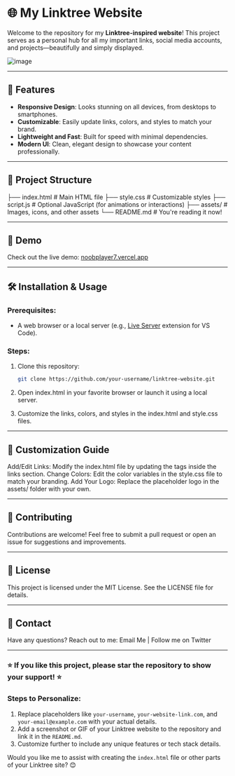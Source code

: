 # 🌐 My Linktree Website

Welcome to the repository for my **Linktree-inspired website**! This project serves as a personal hub for all my important links, social media accounts, and projects—beautifully and simply displayed.

![image](https://github.com/user-attachments/assets/c66f0b4b-2957-42b6-852e-1b7a17e5ef72)

---

## 🚀 Features

- **Responsive Design**: Looks stunning on all devices, from desktops to smartphones.  
- **Customizable**: Easily update links, colors, and styles to match your brand.  
- **Lightweight and Fast**: Built for speed with minimal dependencies.  
- **Modern UI**: Clean, elegant design to showcase your content professionally.  

---

## 📂 Project Structure

├── index.html # Main HTML file 
├── style.css # Customizable styles 
├── script.js # Optional JavaScript (for animations or interactions) 
├── assets/ # Images, icons, and other assets 
└── README.md # You're reading it now!

---

## 🌈 Demo

Check out the live demo: [noobplayer7.vercel.app](https://noobplayer7.vercel.app/)

---

## 🛠️ Installation & Usage

### Prerequisites:
- A web browser or a local server (e.g., [Live Server](https://marketplace.visualstudio.com/items?itemName=ritwickdey.LiveServer) extension for VS Code).

### Steps:
1. Clone this repository:  
   ```bash
   git clone https://github.com/your-username/linktree-website.git
    ```
2. Open index.html in your favorite browser or launch it using a local server.

3. Customize the links, colors, and styles in the index.html and style.css files.

---

## 🎨 Customization Guide
Add/Edit Links: Modify the index.html file by updating the <a> tags inside the links section.
Change Colors: Edit the color variables in the style.css file to match your branding.
Add Your Logo: Replace the placeholder logo in the assets/ folder with your own.

---

## 🤝 Contributing
Contributions are welcome!
Feel free to submit a pull request or open an issue for suggestions and improvements.

---

## 📜 License
This project is licensed under the MIT License.
See the LICENSE file for details.

---

## 📧 Contact
Have any questions? Reach out to me:
Email Me | Follow me on Twitter

---

### ⭐ If you like this project, please star the repository to show your support! ⭐


### Steps to Personalize:
1. Replace placeholders like `your-username`, `your-website-link.com`, and `your-email@example.com` with your actual details.  
2. Add a screenshot or GIF of your Linktree website to the repository and link it in the `README.md`.  
3. Customize further to include any unique features or tech stack details.  

Would you like me to assist with creating the `index.html` file or other parts of your Linktree site? 😊
